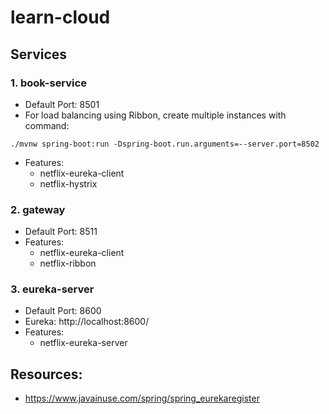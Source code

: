 # learn-cloud

## Services

### 1. book-service

- Default Port: 8501
- For load balancing using Ribbon, create multiple instances with command:
```
./mvnw spring-boot:run -Dspring-boot.run.arguments=--server.port=8502
```
- Features:
  - netflix-eureka-client
  - netflix-hystrix

### 2. gateway
- Default Port: 8511
- Features:
  - netflix-eureka-client
  - netflix-ribbon

### 3. eureka-server
- Default Port: 8600
- Eureka: http://localhost:8600/
- Features:
    - netflix-eureka-server

## Resources:
 - https://www.javainuse.com/spring/spring_eurekaregister
